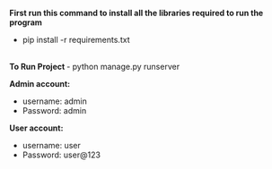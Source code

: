 <b> First run this command to install all the libraries required to run the program </b>
- pip install -r requirements.txt

<br>
<b> To Run Project </b>
- python manage.py runserver


<b> Admin account: </b>
- username: admin
- Password: admin

<b> User account: </b>
- username: user
- Password: user@123
